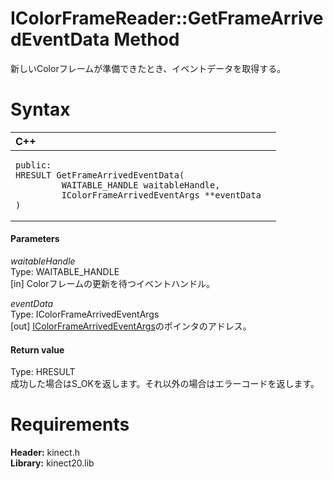 IColorFrameReader::GetFrameArrivedEventData Method  
==================================================  

新しいColorフレームが準備できたとき、イベントデータを取得する。 <span id="syntaxSection"></span>

Syntax  
======  

<table>
<colgroup>
<col width="100%" />
</colgroup>
<thead>
<tr class="header">
<th align="left">C++</th>
</tr>
</thead>
<tbody>
<tr class="odd">
<td align="left"><pre><code>public:  
HRESULT GetFrameArrivedEventData(  
         WAITABLE_HANDLE waitableHandle,  
         IColorFrameArrivedEventArgs **eventData  
)</code></pre></td>
</tr>
</tbody>
</table>

<span id="ID4EG"></span>
#### Parameters  

*waitableHandle*    
Type: WAITABLE\_HANDLE  
[in] Colorフレームの更新を待つイベントハンドル。  

*eventData*    
Type: IColorFrameArrivedEventArgs  
[out] [IColorFrameArrivedEventArgs](../../IColorFrameArrivedEventArgs.md)のポインタのアドレス。  

<span id="ID4EP"></span>
#### Return value  

Type: HRESULT  
成功した場合はS\_OKを返します。それ以外の場合はエラーコードを返します。  

<span id="requirements"></span>

Requirements  
============  

**Header:** kinect.h  
**Library:** kinect20.lib  



<!--Please do not edit the data in the comment block below.-->
<!--
TOCTitle : GetFrameArrivedEventData Method
RLTitle : IColorFrameReader::GetFrameArrivedEventData Method
KeywordK : GetFrameArrivedEventData method
KeywordK : IColorFrameReader::GetFrameArrivedEventData method
KeywordF : IColorFrameReader::GetFrameArrivedEventData
KeywordF : GetFrameArrivedEventData
KeywordF : Microsoft.Kinect.kinect.IColorFrameReader.GetFrameArrivedEventData(WAITABLE_HANDLE,IColorFrameArrivedEventArgs@)
KeywordA : M:Microsoft.Kinect.kinect.IColorFrameReader.GetFrameArrivedEventData(WAITABLE_HANDLE,IColorFrameArrivedEventArgs@)
AssetID : M:Microsoft.Kinect.kinect.IColorFrameReader.GetFrameArrivedEventData(WAITABLE_HANDLE,IColorFrameArrivedEventArgs@)
Locale : en-us
CommunityContent : 1
APIType : Managed
APILocation : 
APIName : Microsoft.Kinect.kinect.IColorFrameReader::GetFrameArrivedEventData
TargetOS : Windows
TopicType : kbSyntax
DevLang : C++
DocSet : K4Wv2
ProjType : K4Wv2Proj
Technology : Kinect for Windows
Product : Kinect for Windows SDK v2
productversion : 20
-->
